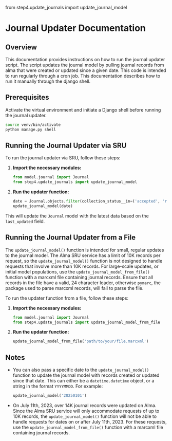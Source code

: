 from step4.update_journals import update_journal_model

# Journal Updater Documentation

## Overview

This documentation provides instructions on how to run the journal updater script. The script updates the journal model by pulling journal records from alma that were created or updated since a given date. This code is intended to run regularly through a cron job. This documentation describes how to run it manually through the django shell.

## Prerequisites

Activate the virtual environment and initiate a Django shell before running the journal updater.

```bash
source venv/bin/activate
python manage.py shell
```

## Running the Journal Updater via SRU

To run the journal updater via SRU, follow these steps:

1. **Import the necessary modules:**

    ```python
    from model.journal import Journal
    from step4.update_journals import update_journal_model
    ```

2. **Run the updater function:**

    ```python
    date = Journal.objects.filter(collection_status__in=('accepted', 'rejected')).latest('last_updated').last_updated
    update_journal_model(date)
    ```

This will update the `Journal` model with the latest data based on the `last_updated` field.

## Running the Journal Updater from a File

The `update_journal_model()` function is intended for small, regular updates to the journal model.
The Alma SRU service has a limit of 10K records per request, so the `update_journal_model()` function
is not designed to handle requests that involve more than 10K records. For large-scale updates,
or initial model populations, use the `update_journal_model_from_file()` function with a marcxml
file containing journal records. Ensure that all records in the file have a valid, 24 character
leader, otherwise `pymarc`, the package used to parse marcxml records, will fail to parse the file.

To run the updater function from a file, follow these steps:
1. **Import the necessary modules:**

    ```python
    from model.journal import Journal
    from step4.update_journals import update_journal_model_from_file
    ```
2. **Run the updater function:**

    ```python
    update_journal_model_from_file('path/to/your/file.marcxml')
    ```

## Notes

- You can also pass a specific date to the `update_journal_model()` function to update the journal model with records created or updated since that date. This can either be a `datetime.datetime` object, or a string in the format `YYYYMMDD`. For example:
   ```python
   update_journal_model('20250101')
   ```
- On July 11th, 2023, over 14K journal records were updated on Alma. Since the Alma SRU service will only
accommodate requests of up to 10K records, the `update_journal_model()` function will not be able to handle 
requests for dates on or after July 11th, 2023. For these requests, use the `update_journal_model_from_file()` 
function with a marcxml file containing journal records.